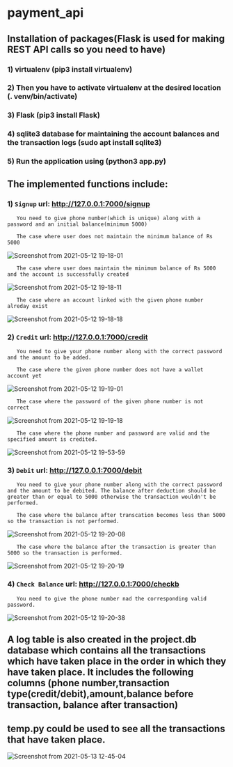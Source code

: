 # payment_api
## Installation of packages(Flask is used for making REST API calls so you need to have)
### 1) virtualenv (pip3 install virtualenv)
### 2) Then you have to activate virtualenv at the desired location (. venv/bin/activate)
### 3) Flask (pip3 install Flask)
### 4) sqlite3 database for maintaining the account balances and the transaction logs (sudo apt install sqlite3)
### 5) Run the application using (python3 app.py)


## The implemented functions include:
### 1) `Signup` url: http://127.0.0.1:7000/signup
       You need to give phone number(which is unique) along with a password and an initial balance(minimum 5000)
       
       The case where user does not maintain the minimum balance of Rs 5000
   ![Screenshot from 2021-05-12 19-18-01](https://user-images.githubusercontent.com/70585990/117988927-7ddc8f80-b359-11eb-9816-d2b216c35f31.png)
   
       The case where user does maintain the minimum balance of Rs 5000 and the account is successfully created
       
   ![Screenshot from 2021-05-12 19-18-11](https://user-images.githubusercontent.com/70585990/117989652-212da480-b35a-11eb-848c-170818131e8d.png)
   
       The case where an account linked with the given phone number alreday exist
    
   ![Screenshot from 2021-05-12 19-18-18](https://user-images.githubusercontent.com/70585990/117990094-749ff280-b35a-11eb-9b5e-a952175a9ce9.png)

### 2) `Credit` url: http://127.0.0.1:7000/credit
       You need to give your phone number along with the correct password and the amount to be added.
       
       The case where the given phone number does not have a wallet account yet
       
  ![Screenshot from 2021-05-12 19-19-01](https://user-images.githubusercontent.com/70585990/117990446-cd6f8b00-b35a-11eb-9d5e-e350837401d1.png)

       The case where the password of the given phone number is not correct
      
  ![Screenshot from 2021-05-12 19-19-18](https://user-images.githubusercontent.com/70585990/117990955-3fe06b00-b35b-11eb-9db4-4f6b8312cccc.png)
  
       The case where the phone number and password are valid and the specified amount is credited.
       
   ![Screenshot from 2021-05-12 19-53-59](https://user-images.githubusercontent.com/70585990/117991586-d319a080-b35b-11eb-938c-32c5ab64042e.png)
   
### 3) `Debit` url: http://127.0.0.1:7000/debit
       You need to give your phone number along with the correct password and the amount to be debited. The balance after deduction should be greater than or equal to 5000 otherwise the transaction wouldn't be performed.
       
       The case where the balance after transcation becomes less than 5000 so the transaction is not performed.
     
  ![Screenshot from 2021-05-12 19-20-08](https://user-images.githubusercontent.com/70585990/117992042-3c99af00-b35c-11eb-85bf-860a621fc27f.png)
  
       The case where the balance after the transaction is greater than 5000 so the transaction is performed.
    
  ![Screenshot from 2021-05-12 19-20-19](https://user-images.githubusercontent.com/70585990/117992318-779be280-b35c-11eb-9871-dfe45cf8152d.png)
### 4) `Check Balance` url: http://127.0.0.1:7000/checkb
       You need to give the phone number nad the corresponding valid password.
       
   ![Screenshot from 2021-05-12 19-20-38](https://user-images.githubusercontent.com/70585990/117992436-8e423980-b35c-11eb-8882-09b1e89eaa15.png)

## A log table is also created in the project.db database which contains all the transactions which have taken place in the order in which they have taken place. It includes the following  columns (phone number,transaction type(credit/debit),amount,balance before transaction, balance after transaction)

## temp.py could be used to see all the transactions that have taken place.

![Screenshot from 2021-05-13 12-45-04](https://user-images.githubusercontent.com/70585990/118092301-8aa8c400-b3e9-11eb-976d-369eaad8e845.png)





